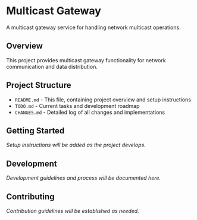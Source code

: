 # Multicast Gateway

A multicast gateway service for handling network multicast operations.

## Overview

This project provides multicast gateway functionality for network communication and data distribution.

## Project Structure

- `README.md` - This file, containing project overview and setup instructions
- `TODO.md` - Current tasks and development roadmap
- `CHANGES.md` - Detailed log of all changes and implementations

## Getting Started

*Setup instructions will be added as the project develops.*

## Development

*Development guidelines and process will be documented here.*

## Contributing

*Contribution guidelines will be established as needed.*
